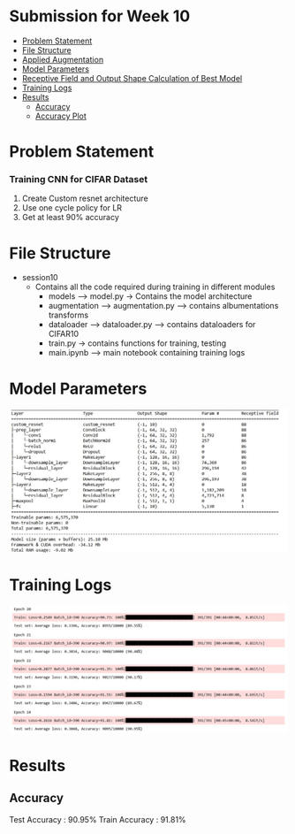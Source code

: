 # Submission for Week 10

- [Problem Statement](#Problem-Statement)
- [File Structure](#File-Structure)
- [Applied Augmentation](#Applied-Augmentation)
- [Model Parameters](#Model-Parameters)
- [Receptive Field and Output Shape Calculation of Best Model](#Receptive-Field-and-Output-Shape-Calculation-of-Best-Model)
- [Training Logs](#Training-Logs)
- [Results](#Results)
  * [Accuracy](#Accuracy)
  * [Accuracy Plot](#Accuracy-Plot)


# Problem Statement

### Training CNN for CIFAR Dataset

1. Create Custom resnet architecture
2. Use one cycle policy for LR
3. Get at least 90% accuracy

# File Structure

* session10
  * Contains all the code required during training in different modules
    * models --> model.py -> Contains the model architecture
    * augmentation --> augmentation.py --> contains albumentations transforms
    * dataloader --> dataloader.py --> contains dataloaders for CIFAR10
    * train.py -> contains functions for training, testing
    * main.ipynb --> main notebook containing training logs




# Model Parameters

<p align="center">
    <img src="images/architecture.JPG" alt="centered image" />
</p>

 
# Training Logs

<p align="center">
    <img src="images/training_logs.JPG" alt="centered image" />
</p>

       

# Results

## Accuracy 

  Test Accuracy : 90.95%
  Train Accuracy : 91.81%

